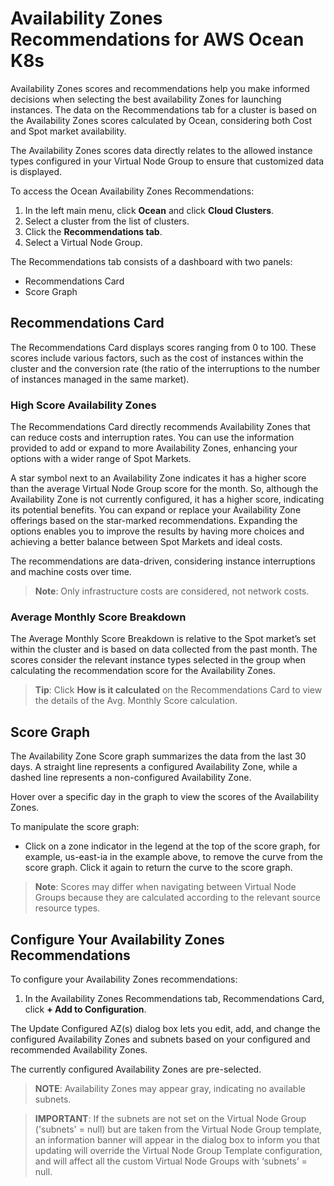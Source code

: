 <meta name=“robots” content=“noindex”>

#  Availability Zones Recommendations for AWS Ocean K8s

Availability Zones scores and recommendations help you make informed decisions when selecting the best availability Zones for launching instances. The data on the Recommendations tab for a cluster is based on the Availability Zones scores calculated by Ocean, considering both Cost and Spot market availability. 

The Availability Zones scores data directly relates to the allowed instance types configured in your Virtual Node Group to ensure that customized data is displayed.

To access the Ocean Availability Zones Recommendations:

1.  In the left main menu, click **Ocean** and click **Cloud Clusters**.
2.  Select a cluster from the list of clusters.
3.  Click the **Recommendations tab**.
4.  Select a Virtual Node Group.

The Recommendations tab consists of a dashboard with two panels:
*  Recommendations Card
*  Score Graph

##  Recommendations Card
The Recommendations Card displays scores ranging from 0 to 100. These scores include various factors, such as the cost of instances within the cluster and the conversion rate (the ratio of the interruptions to the number of instances managed in the same market).

###  High Score Availability Zones

The Recommendations Card directly recommends Availability Zones that can reduce costs and interruption rates. You can use the information provided to add or expand to more Availability Zones, enhancing your options with a wider range of Spot Markets.

A star symbol next to an Availability Zone indicates it has a higher score than the average Virtual Node Group score for the month. So, although the Availability Zone is not currently configured, it has a higher score, indicating its potential benefits. You can expand or replace your Availability Zone offerings based on the star-marked recommendations. Expanding the options enables you to improve the results by having more choices and achieving a better balance between Spot Markets and ideal costs.

The recommendations are data-driven, considering instance interruptions and machine costs over time.

>**Note**: Only infrastructure costs are considered, not network costs.

###  Average Monthly Score Breakdown

The Average Monthly Score Breakdown is relative to the Spot market’s set within the cluster and is based on data collected from the past month. The scores consider the relevant instance types selected in the group when calculating the recommendation score for the Availability Zones.

>**Tip**: Click **How is it calculated** on the Recommendations Card to view the details of the Avg. Monthly Score calculation.

##  Score Graph

The Availability Zone Score graph summarizes the data from the last 30 days. A straight line represents a configured Availability Zone, while a dashed line represents a non-configured Availability Zone. 

Hover over a specific day in the graph to view the scores of the Availability Zones.

To manipulate the score graph:

*  Click on a zone indicator in the legend at the top of the score graph, for example, us-east-ia  in the example above, to remove the curve from the score graph. Click it again to return the curve to the score graph. 

>**Note**: Scores may differ when navigating between Virtual Node Groups because they are calculated according to the relevant source resource types.

##  Configure Your Availability Zones Recommendations

To configure your Availability Zones recommendations:

1.  In the Availability Zones Recommendations tab, Recommendations Card, click **+ Add to Configuration**.

The Update Configured AZ(s) dialog box lets you edit, add, and change the configured Availability Zones and subnets based on your configured and recommended Availability Zones.

The currently configured Availability Zones are pre-selected.

>**NOTE**: Availability Zones may appear gray, indicating no available subnets.

>**IMPORTANT**: If the subnets are not set on the Virtual Node Group ('subnets' = null) but are taken from the Virtual Node Group template, an information banner will appear in the dialog box to inform you that updating will override the Virtual Node Group Template configuration, and will affect all the custom Virtual Node Groups with ‘subnets’ = null.






